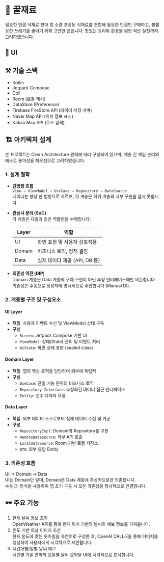 # 🍯 꿀재료
필요한 만큼 식재료 판매 앱
소량 포장된 식재료를 조합해 필요한 만큼만 구매하고, 불필요한 쓰레기를 줄이기 위해 고안한 앱입니다.
맛있는 요리와 환경을 위한 작은 실천까지 고려하였습니다.


## 👀 UI


## ⚒️ 기술 스택
- Kotlin
- Jetpack Compose
- Coil
- Room (로컬 캐시)
- DataStore (Preference)
- Firebase FireStore API (데이터 저장 서버)
- Naver Map API (위치 정보 표시)
- Kakao Map API (주소 검색)


## 🏗️ 아키텍처 설계
본 프로젝트는 Clean Architecture 원칙에 따라 구성되어 있으며, 계층 간 책임 분리와 테스트 용이성을 최우선으로 고려하였습니다.

### 1. 설계 철학
- **단방향 흐름**  
  `View → ViewModel → UseCase → Repository → DataSource`  
  데이터는 항상 한 방향으로 흐르며, 각 계층은 하위 계층의 내부 구현을 알지 못합니다.

- **관심사 분리 (SoC)**  
  각 계층은 다음과 같은 역할만을 수행합니다:

  | Layer   | 역할                      |
  |---------|---------------------------|
  | UI      | 화면 표현 및 사용자 상호작용 |
  | Domain  | 비즈니스 로직, 정책 결정     |
  | Data    | 실제 데이터 제공 (API, DB 등) |

- **의존성 역전 (DIP)**  
  Domain 계층은 Data 계층의 구체 구현이 아닌 추상 인터페이스에만 의존합니다.  
  의존성은 수동으로 생성자에 명시적으로 주입합니다 (Manual DI).


### 2. 계층별 구조 및 구성요소
#### UI Layer
- **책임**: 사용자 이벤트 수신 및 ViewModel 상태 구독
- **구성**
    - `Screen`: Jetpack Compose 기반 UI
    - `ViewModel`: 상태(State) 관리 및 이벤트 처리
    - `UiState`: 화면 상태 표현 (sealed class)

#### Domain Layer
- **책임**: 앱의 핵심 로직을 담당하며 외부에 독립적
- **구성**
    - `UseCase`: 단일 기능 단위의 비즈니스 로직
    - `Repository Interface`: 추상화된 데이터 접근 인터페이스
    - `Entity`: 순수 데이터 모델

#### Data Layer
- **책임**: 외부 데이터 소스로부터 실제 데이터 수집 및 가공
- **구성**
    - `RepositoryImpl`: Domain의 Repository를 구현
    - `RemoteDataSource`: 외부 API 호출
    - `LocalDataSource`: Room 기반 로컬 저장소
    - `DTO`: 외부 응답 Entity


### 3. 의존성 흐름
UI → Domain → Data  
UI는 Domain만 알며, Domain은 Data 계층에 추상적으로만 의존합니다.  
수동 DI 방식을 사용하여 앱 초기 구동 시 모든 의존성을 명시적으로 연결합니다.


## 🕶️ 주요 기능
1. 현재 날씨 정보 조회  
      OpenWeather API를 통해 현재 위치 기반의 날씨와 예보 정보를 가져옵니다.
2. 온도 기반 의상 이미지 추천  
      현재 온도에 맞는 옷차림을 자연어로 구성한 후, OpenAI DALL·E를 통해 이미지를 생성하여 사용자에게 시각적으로 제안합니다. 
3. 시간대별/일별 날씨 예보  
      시간별 기온 변화와 요일별 날씨 요약을 UI에 시각적으로 표시합니다.
